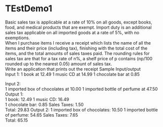 # TEstDemo1
  Basic sales tax is applicable at a rate of 10% on all goods, except books, food, and medical products that are exempt. Import duty is an additional sales tax applicable on all imported goods at a rate of 5%, with no exemptions.     
When I purchase items I receive a receipt which lists the name of all the items and their price (including tax), finishing with the total cost of the items, and the total amounts of sales taxes paid. The rounding rules for sales tax are that for a tax rate of n%, a shelf price of p contains (np/100 rounded up to the nearest 0.05) amount of sales tax.  
   Write an application that prints out the receipt 
    Sample Input/output  
   Input 1: 
 1 book at 12.49
  1 music CD at 14.99
  1 chocolate bar at 0.85</p>
  Input 2:  
1 imported box of chocolates at 10.00 
 1 imported bottle of perfume at 47.50    
 Output 1:  
1 book: 12.49 
 1 music CD: 16.49  
1 chocolate bar: 0.85 
 Sales Taxes: 1.50  
Total: 29.83
  Output 2:
  1 imported box of chocolates: 10.50 
 1 imported bottle of perfume: 54.65 
 Sales Taxes: 7.65  
Total: 65.15   
